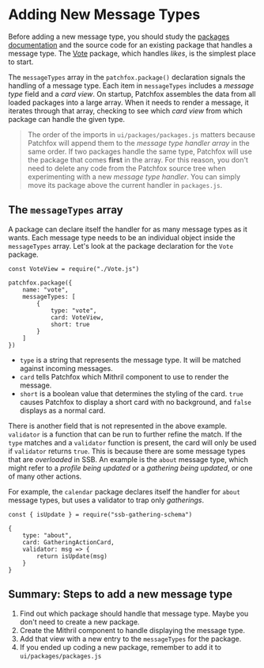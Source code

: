 # Adding New Message Types

Before adding a new message type, you should study the [packages documentation](/development/packages.md) and the source code for an existing package that handles a message type. The [Vote](https://github.com/soapdog/patchfox/tree/master/ui/packages/vote) package, which handles _likes_, is the simplest place to start.

The `messageTypes` array in the `patchfox.package()` declaration signals the handling of a message type. Each item in `messageTypes` includes a _message type_ field and a _card view_. On startup, Patchfox assembles the data from all loaded packages into a large array. When it needs to render a message, it iterates through that array, checking to see which _card view_ from which package can handle the given type.

> The order of the imports in `ui/packages/packages.js` matters because Patchfox will append them to the _message type handler array_ in the same order. If two packages handle the same type, Patchfox will use the package that comes **first** in the array. For this reason, you don't need to delete any code from the Patchfox source tree when experimenting with a new _message type handler_. You can simply move its package above the current handler in `packages.js`.

## The `messageTypes` array

A package can declare itself the handler for as many message types as it wants. Each message type needs to be an individual object inside the `messageTypes` array. Let's look at the package declaration for the `Vote` package.

```
const VoteView = require("./Vote.js")

patchfox.package({
    name: "vote",
    messageTypes: [
        {
            type: "vote",
            card: VoteView,
            short: true
        }
    ]
})
```

* `type` is a string that represents the message type. It will be matched against incoming messages.
* `card` tells Patchfox which Mithril component to use to render the message.
* `short` is a boolean value that determines the styling of the card. `true` causes Patchfox to display a short card with no background, and `false` displays as a normal card.

There is another field that is not represented in the above example. `validator` is a function that can be run to further refine the match. If the `type` matches and a `validator` function is present, the card will only be used if `validator` returns `true`. This is because there are some message types that are _overloaded_ in SSB. An example is the `about` message type, which might refer to a _profile being updated_ or a _gathering being updated_, or one of many other actions.

For example, the `calendar` package declares itself the handler for `about` message types, but uses a validator to trap only _gatherings_.

```
const { isUpdate } = require("ssb-gathering-schema")

{
    type: "about",
    card: GatheringActionCard,
    validator: msg => {
        return isUpdate(msg)
    }
}
```

## Summary: Steps to add a new message type

1. Find out which package should handle that message type. Maybe you don't need to create a new package.
2. Create the Mithril component to handle displaying the message type.
3. Add that view with a new entry to the `messageTypes` for the package.
4. If you ended up coding a new package, remember to add it to `ui/packages/packages.js`
